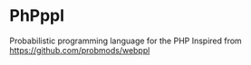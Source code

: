 # PhPppl
Probabilistic programming language for the PHP
Inspired from https://github.com/probmods/webppl
